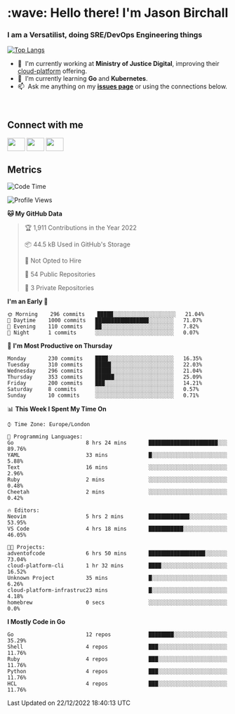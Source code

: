 <h1 align="left" id="jason-title">:wave: Hello there! I'm Jason Birchall</h1>
<h3 align="left">I am a Versatilist, doing SRE/DevOps Engineering things</h3>

[![Top Langs](https://github-readme-stats.vercel.app/api?username=jasonBirchall&show_icons=true&count_private=true&include_all_commits=true&theme=gruvbox)](https://github.com/anuraghazra/github-readme-stats)

- :office: &nbsp;I'm currently working at **Ministry of Justice Digital**, improving their [cloud-platform](https://github.com/ministryofjustice/cloud-platform) offering.
- :seedling: &nbsp;I’m currently learning **Go** and **Kubernetes**.
- :mailbox: &nbsp;Ask me anything on my **[issues page]** or using the connections below.


<br>

<h2>Connect with me</h2>
<p>
<a href="https://twitter.com/jsonBirchall" target="blank"><img align="center" src="https://cdn.jsdelivr.net/npm/simple-icons@3.0.1/icons/twitter.svg" alt="" height="30" width="40" /></a>
<a href="https://keybase.io/json0" target="blank"><img align="center" src="https://cdn.jsdelivr.net/npm/simple-icons@3.0.1/icons/keybase.svg" alt="" height="30" width="40" /></a>
<a href="https://www.reddit.com/user/kakorate" target="blank"><img align="center" src="https://cdn.jsdelivr.net/npm/simple-icons@3.0.1/icons/reddit.svg" alt="" height="30" width="40" /></a>
</p>

<h2>Metrics</h2>

<!--START_SECTION:waka-->
![Code Time](http://img.shields.io/badge/Code%20Time-881%20hrs%2050%20mins-blue)

![Profile Views](http://img.shields.io/badge/Profile%20Views-2-blue)

**🐱 My GitHub Data** 

> 🏆 1,911 Contributions in the Year 2022
 > 
> 📦 44.5 kB Used in GitHub's Storage 
 > 
> 🚫 Not Opted to Hire
 > 
> 📜 54 Public Repositories 
 > 
> 🔑 3 Private Repositories  
 > 
**I'm an Early 🐤** 

```text
🌞 Morning    296 commits    █████░░░░░░░░░░░░░░░░░░░░   21.04% 
🌆 Daytime    1000 commits   █████████████████░░░░░░░░   71.07% 
🌃 Evening    110 commits    ██░░░░░░░░░░░░░░░░░░░░░░░   7.82% 
🌙 Night      1 commits      ░░░░░░░░░░░░░░░░░░░░░░░░░   0.07%

```
📅 **I'm Most Productive on Thursday** 

```text
Monday       230 commits    ████░░░░░░░░░░░░░░░░░░░░░   16.35% 
Tuesday      310 commits    █████░░░░░░░░░░░░░░░░░░░░   22.03% 
Wednesday    296 commits    █████░░░░░░░░░░░░░░░░░░░░   21.04% 
Thursday     353 commits    ██████░░░░░░░░░░░░░░░░░░░   25.09% 
Friday       200 commits    ███░░░░░░░░░░░░░░░░░░░░░░   14.21% 
Saturday     8 commits      ░░░░░░░░░░░░░░░░░░░░░░░░░   0.57% 
Sunday       10 commits     ░░░░░░░░░░░░░░░░░░░░░░░░░   0.71%

```


📊 **This Week I Spent My Time On** 

```text
⌚︎ Time Zone: Europe/London

💬 Programming Languages: 
Go                       8 hrs 24 mins       ██████████████████████░░░   89.76% 
YAML                     33 mins             █░░░░░░░░░░░░░░░░░░░░░░░░   5.88% 
Text                     16 mins             ░░░░░░░░░░░░░░░░░░░░░░░░░   2.96% 
Ruby                     2 mins              ░░░░░░░░░░░░░░░░░░░░░░░░░   0.48% 
Cheetah                  2 mins              ░░░░░░░░░░░░░░░░░░░░░░░░░   0.42%

🔥 Editors: 
Neovim                   5 hrs 2 mins        █████████████░░░░░░░░░░░░   53.95% 
VS Code                  4 hrs 18 mins       ███████████░░░░░░░░░░░░░░   46.05%

🐱‍💻 Projects: 
adventofcode             6 hrs 50 mins       ██████████████████░░░░░░░   73.04% 
cloud-platform-cli       1 hr 32 mins        ████░░░░░░░░░░░░░░░░░░░░░   16.52% 
Unknown Project          35 mins             █░░░░░░░░░░░░░░░░░░░░░░░░   6.26% 
cloud-platform-infrastruc23 mins             █░░░░░░░░░░░░░░░░░░░░░░░░   4.18% 
homebrew                 0 secs              ░░░░░░░░░░░░░░░░░░░░░░░░░   0.0%

```

**I Mostly Code in Go** 

```text
Go                       12 repos            ████████░░░░░░░░░░░░░░░░░   35.29% 
Shell                    4 repos             ███░░░░░░░░░░░░░░░░░░░░░░   11.76% 
Ruby                     4 repos             ███░░░░░░░░░░░░░░░░░░░░░░   11.76% 
Python                   4 repos             ███░░░░░░░░░░░░░░░░░░░░░░   11.76% 
HCL                      4 repos             ███░░░░░░░░░░░░░░░░░░░░░░   11.76%

```



 Last Updated on 22/12/2022 18:40:13 UTC
<!--END_SECTION:waka-->

<!-- links -->

[issues page]: https://github.com/jasonBirchall/jasonBirchall/issues "jasonBirchall/issues"

